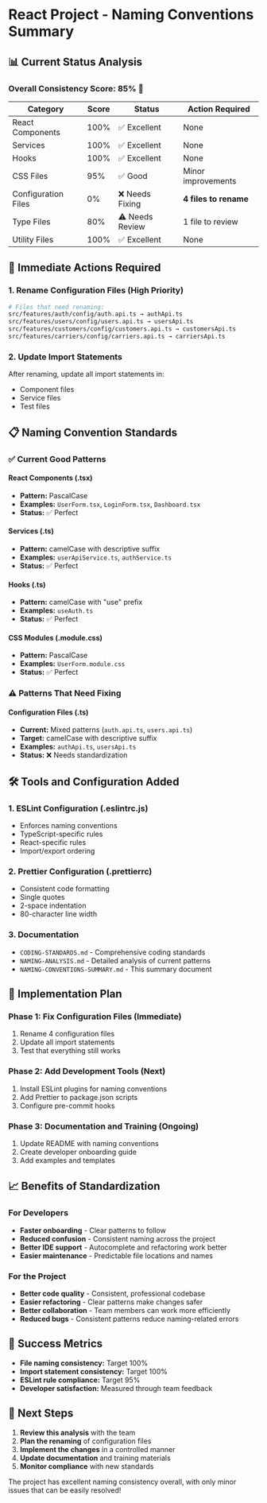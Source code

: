 # React Project - Naming Conventions Summary

## 📊 Current Status Analysis

### **Overall Consistency Score: 85%** 🎯

| Category | Score | Status | Action Required |
|----------|-------|--------|-----------------|
| React Components | 100% | ✅ Excellent | None |
| Services | 100% | ✅ Excellent | None |
| Hooks | 100% | ✅ Excellent | None |
| CSS Files | 95% | ✅ Good | Minor improvements |
| Configuration Files | 0% | ❌ Needs Fixing | **4 files to rename** |
| Type Files | 80% | ⚠️ Needs Review | 1 file to review |
| Utility Files | 100% | ✅ Excellent | None |

## 🎯 Immediate Actions Required

### **1. Rename Configuration Files (High Priority)**

```bash
# Files that need renaming:
src/features/auth/config/auth.api.ts → authApi.ts
src/features/users/config/users.api.ts → usersApi.ts
src/features/customers/config/customers.api.ts → customersApi.ts
src/features/carriers/config/carriers.api.ts → carriersApi.ts
```

### **2. Update Import Statements**

After renaming, update all import statements in:
- Component files
- Service files
- Test files

## 📋 Naming Convention Standards

### **✅ Current Good Patterns**

#### **React Components (.tsx)**
- **Pattern:** PascalCase
- **Examples:** `UserForm.tsx`, `LoginForm.tsx`, `Dashboard.tsx`
- **Status:** ✅ Perfect

#### **Services (.ts)**
- **Pattern:** camelCase with descriptive suffix
- **Examples:** `userApiService.ts`, `authService.ts`
- **Status:** ✅ Perfect

#### **Hooks (.ts)**
- **Pattern:** camelCase with "use" prefix
- **Examples:** `useAuth.ts`
- **Status:** ✅ Perfect

#### **CSS Modules (.module.css)**
- **Pattern:** PascalCase
- **Examples:** `UserForm.module.css`
- **Status:** ✅ Perfect

### **⚠️ Patterns That Need Fixing**

#### **Configuration Files (.ts)**
- **Current:** Mixed patterns (`auth.api.ts`, `users.api.ts`)
- **Target:** camelCase with descriptive suffix
- **Examples:** `authApi.ts`, `usersApi.ts`
- **Status:** ❌ Needs standardization

## 🛠️ Tools and Configuration Added

### **1. ESLint Configuration (.eslintrc.js)**
- Enforces naming conventions
- TypeScript-specific rules
- React-specific rules
- Import/export ordering

### **2. Prettier Configuration (.prettierrc)**
- Consistent code formatting
- Single quotes
- 2-space indentation
- 80-character line width

### **3. Documentation**
- `CODING-STANDARDS.md` - Comprehensive coding standards
- `NAMING-ANALYSIS.md` - Detailed analysis of current patterns
- `NAMING-CONVENTIONS-SUMMARY.md` - This summary document

## 🚀 Implementation Plan

### **Phase 1: Fix Configuration Files (Immediate)**
1. Rename 4 configuration files
2. Update all import statements
3. Test that everything still works

### **Phase 2: Add Development Tools (Next)**
1. Install ESLint plugins for naming conventions
2. Add Prettier to package.json scripts
3. Configure pre-commit hooks

### **Phase 3: Documentation and Training (Ongoing)**
1. Update README with naming conventions
2. Create developer onboarding guide
3. Add examples and templates

## 📈 Benefits of Standardization

### **For Developers**
- **Faster onboarding** - Clear patterns to follow
- **Reduced confusion** - Consistent naming across the project
- **Better IDE support** - Autocomplete and refactoring work better
- **Easier maintenance** - Predictable file locations and names

### **For the Project**
- **Better code quality** - Consistent, professional codebase
- **Easier refactoring** - Clear patterns make changes safer
- **Better collaboration** - Team members can work more efficiently
- **Reduced bugs** - Consistent patterns reduce naming-related errors

## 🎯 Success Metrics

- **File naming consistency:** Target 100%
- **Import statement consistency:** Target 100%
- **ESLint rule compliance:** Target 95%
- **Developer satisfaction:** Measured through team feedback

## 📝 Next Steps

1. **Review this analysis** with the team
2. **Plan the renaming** of configuration files
3. **Implement the changes** in a controlled manner
4. **Update documentation** and training materials
5. **Monitor compliance** with new standards

The project has excellent naming consistency overall, with only minor issues that can be easily resolved!
